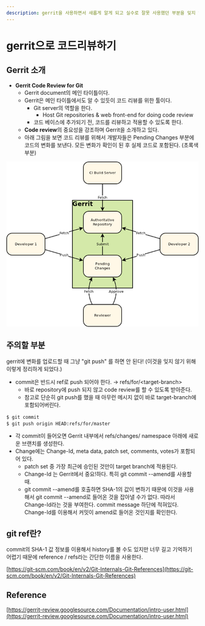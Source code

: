 ```yaml
---
description: gerrit을 사용하면서 새롭게 알게 되고 실수로 잘못 사용했던 부분을 잊지 않기 위해 정리합니다.
---
```


# gerrit으로 코드리뷰하기

## Gerrit 소개

* **Gerrit Code Review for Git**
  * Gerrit document의 메인 타이틀이다.
  * Gerrit은 메인 타이틀에서도 알 수 있듯이 코드 리뷰를 위한 툴이다.
    * Git server의 역할을 한다. 
      * Host Git repositories & web front-end for doing code review
    * 코드 베이스에 추가되기 전, 코드를 리뷰하고 적용할 수 있도록 한다.
  * **Code review**의 중요성을 강조하며 Gerrit을 소개하고 있다.
  * 아래 그림을 보면 코드 리뷰를 위해서 개발자들은 Pending Changes 부분에 코드의 변화를 보낸다. 모든 변화가 확인이 된 후 실제 코드로 포함된다. \(초록색 부분\)

![From gerrit documentation](../.gitbook/assets/image%20%284%29.png)

## 주의할 부분

gerrit에 변화를 업로드할 때 그냥 "git push" 를 하면 안 된다! \(이것을 잊지 않기 위해 이렇게 정리하게 되었다.\)

* commit은 반드시 ref로 push 되어야 한다. → refs/for/&lt;target-branch&gt;
  * 바로 repository에 push 되지 않고 code review를 할 수 있도록 받아준다.
  * 참고로 단순히 git push를 했을 때 아무런 메시지 없이 바로 target-branch에 포함되어버린다.

```bash
$ git commit
$ git push origin HEAD:refs/for/master
```

* 각 commit이 들어오면 Gerrit 내부에서 refs/changes/ namespace 아래에 새로운 브랜치를 생성한다.
* Change에는 Change-Id, meta data, patch set, comments, votes가 포함되어 있다.
  * patch set 중 가장 최근에 승인된 것만이 target branch에 적용된다.
  * Change-Id 는 Gerrit에서 중요!하다. 특히 git commit --amend를 사용할 때.
  * git commit --amend를 호출하면 SHA-1의 값이 변하기 때문에 이것을 사용해서 git commit --amend로 들어온 것을 잡아낼 수가 없다. 따라서 Change-Id라는 것을 부여한다. commit message 하단에 적혀있다. Change-Id를 이용해서 커밋이 amend로 들어온 것인지를 확인한다.

## git ref란?

​commit의 SHA-1 값 정보를 이용해서 history를 볼 수도 있지만 너무 길고 기억하기 어렵기 때문에 reference / refs라는 간단한 이름을 사용한다.

[https://git-scm.com/book/en/v2/Git-Internals-Git-References](https://git-scm.com/book/en/v2/Git-Internals-Git-References)

## Reference

[https://gerrit-review.googlesource.com/Documentation/intro-user.html](https://gerrit-review.googlesource.com/Documentation/intro-user.html)

